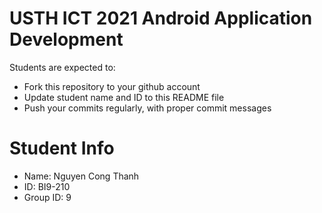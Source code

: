 # USTH ICT 2021 Android Application Development

Students are expected to:

- Fork this repository to your github account
- Update student name and ID to this README file
- Push your commits regularly, with proper commit messages

# Student Info

- Name: Nguyen Cong Thanh
- ID: BI9-210
- Group ID: 9
